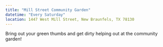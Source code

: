 ```yaml
---
title: "Mill Street Community Garden"
datetime: "Every Saturday"
location: 1447 West Mill Street, New Braunfels, TX 78130
---
```

Bring out your green thumbs and get dirty helping out at the community garden!